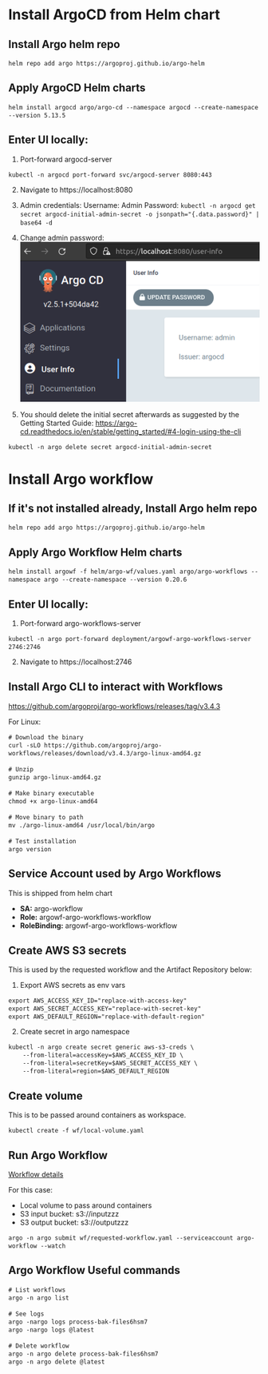 # Install ArgoCD from Helm chart

## Install Argo helm repo
```shell
helm repo add argo https://argoproj.github.io/argo-helm
```

## Apply ArgoCD Helm charts
```shell
helm install argocd argo/argo-cd --namespace argocd --create-namespace --version 5.13.5
```

## Enter UI locally:
1. Port-forward argocd-server
```shell
kubectl -n argocd port-forward svc/argocd-server 8080:443
```

2. Navigate to https://localhost:8080

3. Admin credentials:
Username: Admin
Password: `kubectl -n argocd get secret argocd-initial-admin-secret -o jsonpath="{.data.password}" | base64 -d`

4. Change admin password:
![image](./img/change-admin-password.png)

5. You should delete the initial secret afterwards as suggested by the Getting Started Guide: https://argo-cd.readthedocs.io/en/stable/getting_started/#4-login-using-the-cli
```shell
kubectl -n argo delete secret argocd-initial-admin-secret
```

# Install Argo workflow

## If it's not installed already, Install Argo helm repo
```shell
helm repo add argo https://argoproj.github.io/argo-helm
```

## Apply Argo Workflow Helm charts
```shell
helm install argowf -f helm/argo-wf/values.yaml argo/argo-workflows --namespace argo --create-namespace --version 0.20.6
```

## Enter UI locally:
1. Port-forward argo-workflows-server
```shell
kubectl -n argo port-forward deployment/argowf-argo-workflows-server 2746:2746
```

2. Navigate to https://localhost:2746

## Install Argo CLI to interact with Workflows
https://github.com/argoproj/argo-workflows/releases/tag/v3.4.3

For Linux:
```shell
# Download the binary
curl -sLO https://github.com/argoproj/argo-workflows/releases/download/v3.4.3/argo-linux-amd64.gz

# Unzip
gunzip argo-linux-amd64.gz

# Make binary executable
chmod +x argo-linux-amd64

# Move binary to path
mv ./argo-linux-amd64 /usr/local/bin/argo

# Test installation
argo version
```

## Service Account used by Argo Workflows
This is shipped from helm chart
- **SA:** argo-workflow
- **Role:** argowf-argo-workflows-workflow
- **RoleBinding:** argowf-argo-workflows-workflow

## Create AWS S3 secrets
This is used by the requested workflow and the Artifact Repository below:

1. Export AWS secrets as env vars
```shell
export AWS_ACCESS_KEY_ID="replace-with-access-key"
export AWS_SECRET_ACCESS_KEY="replace-with-secret-key"
export AWS_DEFAULT_REGION="replace-with-default-region"
```

2. Create secret in argo namespace
```shell
kubectl -n argo create secret generic aws-s3-creds \
    --from-literal=accessKey=$AWS_ACCESS_KEY_ID \
    --from-literal=secretKey=$AWS_SECRET_ACCESS_KEY \
    --from-literal=region=$AWS_DEFAULT_REGION
```

## Create volume
This is to be passed around containers as workspace.
```
kubectl create -f wf/local-volume.yaml
```

## Run Argo Workflow
[Workflow details](./wf/requested-workflow.yaml)

For this case:
- Local volume to pass around containers
- S3 input bucket: s3://inputzzz
- S3 output bucket: s3://outputzzz
```shell
argo -n argo submit wf/requested-workflow.yaml --serviceaccount argo-workflow --watch
```

## Argo Workflow Useful commands
```shell
# List workflows
argo -n argo list

# See logs
argo -nargo logs process-bak-files6hsm7
argo -nargo logs @latest

# Delete workflow
argo -n argo delete process-bak-files6hsm7
argo -n argo delete @latest
```